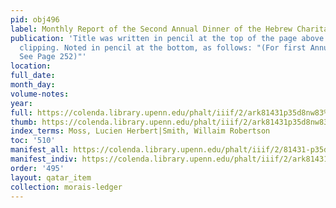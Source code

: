 ```yaml
---
pid: obj496
label: Monthly Report of the Second Annual Dinner of the Hebrew Charitable Fund.
publication: 'Title was written in pencil at the top of the page above the newspaper
  clipping. Noted in pencil at the bottom, as follows: "(For first Annual Dinner,
  See Page 252)"'
location:
full_date:
month_day:
volume-notes:
year:
full: https://colenda.library.upenn.edu/phalt/iiif/2/ark81431p35d8nw83%2FSHA256E-s6457763--f317fee40371267c82abacf24ab35e2ae2822925a0ec707121137e426b468e57.jpeg/full/3500,/0/default.jpg
thumb: https://colenda.library.upenn.edu/phalt/iiif/2/ark81431p35d8nw83%2FSHA256E-s6457763--f317fee40371267c82abacf24ab35e2ae2822925a0ec707121137e426b468e57.jpeg/full/!200,200/0/default.jpg
index_terms: Moss, Lucien Herbert|Smith, Willaim Robertson
toc: '510'
manifest_all: https://colenda.library.upenn.edu/phalt/iiif/2/81431-p35d8nw83/manifest
manifest_indiv: https://colenda.library.upenn.edu/phalt/iiif/2/ark81431p35d8nw83%2FSHA256E-s6457763--f317fee40371267c82abacf24ab35e2ae2822925a0ec707121137e426b468e57.jpeg
order: '495'
layout: qatar_item
collection: morais-ledger
---
```

